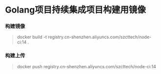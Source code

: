 # Golang项目持续集成项目构建用镜像

### 构建镜像
> docker build -t registry.cn-shenzhen.aliyuncs.com/szcttech/node-ci:14 .

### 构建上传
> docker push registry.cn-shenzhen.aliyuncs.com/szcttech/node-ci:14
